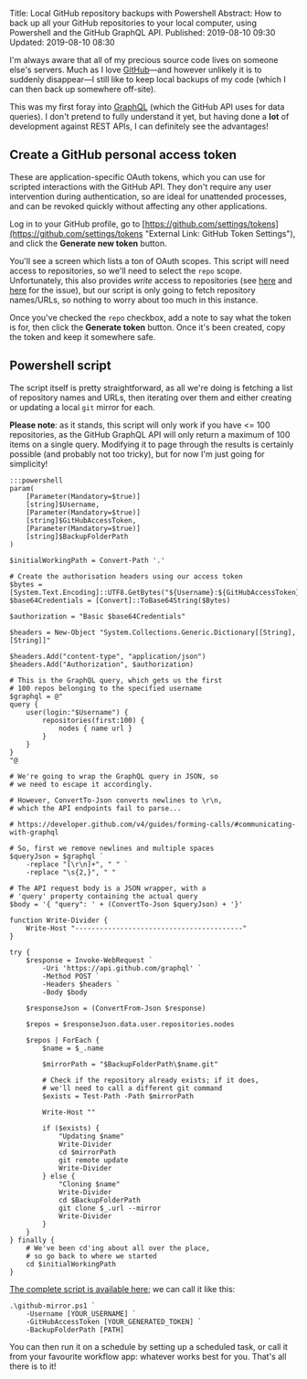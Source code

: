 Title: Local GitHub repository backups with Powershell
Abstract: How to back up all your GitHub repositories to your local computer, using Powershell and the GitHub GraphQL API.
Published: 2019-08-10 09:30
Updated: 2019-08-10 08:30

I'm always aware that all of my precious source code lives on someone else's servers. Much as I love [GitHub](https://github.com "External Link: GitHub")—and however unlikely it is to suddenly disappear—I still like to keep local backups of my code (which I can then back up somewhere off-site).

This was my first foray into [GraphQL](https://graphql.org/ "External Link: graphql.org") (which the GitHub API uses for data queries). I don't pretend to fully understand it yet, but having done a **lot** of development against REST APIs, I can definitely see the advantages!

## Create a GitHub personal access token

These are application-specific OAuth tokens, which you can use for scripted interactions with the GitHub API. They don't require any user intervention during authentication, so are ideal for unattended processes, and can be revoked quickly without affecting any other applications.

Log in to your GitHub profile, go to [https://github.com/settings/tokens](https://github.com/settings/tokens "External Link: GitHub Token Settings"), and click the **Generate new token** button.

You'll see a screen which lists a ton of OAuth scopes. This script will need access to  repositories, so we'll need to select the `repo` scope. Unfortunately, this also provides *write* access to repositories (see [here](https://github.com/jollygoodcode/jollygoodcode.github.io/issues/6 "External Link: Read-Only OAuth Scope on GitHub, Please? (GitHub)") and [here](https://github.com/dear-github/dear-github/issues/113 "External Link: GitHub's Permission System is Flawed (GitHub)") for the issue), but our script is only going to fetch repository names/URLs, so nothing to worry about too much in this instance.

Once you've checked the `repo` checkbox, add a note to say what the token is for, then click the **Generate token** button. Once it's been created, copy the token and keep it somewhere safe.

## Powershell script

The script itself is pretty straightforward, as all we're doing is fetching a list of repository names and URLs, then iterating over them and either creating or updating a local `git` mirror for each.

**Please note**: as it stands, this script will only work if you have <= 100 repositories, as the GitHub GraphQL API will only return a maximum of 100 items on a single query. Modifying it to page through the results is certainly possible (and probably not too tricky), but for now I'm just going for simplicity!

    :::powershell
    param(
        [Parameter(Mandatory=$true)]
        [string]$Username,
        [Parameter(Mandatory=$true)]
        [string]$GitHubAccessToken,
        [Parameter(Mandatory=$true)]
        [string]$BackupFolderPath
    )

    $initialWorkingPath = Convert-Path '.'

    # Create the authorisation headers using our access token
    $bytes = [System.Text.Encoding]::UTF8.GetBytes("${Username}:${GitHubAccessToken}")
    $base64Credentials = [Convert]::ToBase64String($Bytes)

    $authorization = "Basic $base64Credentials"

    $headers = New-Object "System.Collections.Generic.Dictionary[[String],[String]]"

    $headers.Add("content-type", "application/json")
    $headers.Add("Authorization", $authorization)

    # This is the GraphQL query, which gets us the first
    # 100 repos belonging to the specified username
    $graphql = @"
    query { 
        user(login:"$Username") { 
            repositories(first:100) { 
                nodes { name url } 
            } 
        } 
    }
    "@

    # We're going to wrap the GraphQL query in JSON, so 
    # we need to escape it accordingly. 

    # However, ConvertTo-Json converts newlines to \r\n, 
    # which the API endpoints fail to parse... 

    # https://developer.github.com/v4/guides/forming-calls/#communicating-with-graphql

    # So, first we remove newlines and multiple spaces
    $queryJson = $graphql `
        -replace "[\r\n]+", " " `
        -replace "\s{2,}", " "

    # The API request body is a JSON wrapper, with a
    # 'query' property containing the actual query
    $body = '{ "query": ' + (ConvertTo-Json $queryJson) + '}'

    function Write-Divider {
        Write-Host "-----------------------------------------"
    }     

    try {
        $response = Invoke-WebRequest `
            -Uri 'https://api.github.com/graphql' `
            -Method POST `
            -Headers $headers `
            -Body $body

        $responseJson = (ConvertFrom-Json $response)

        $repos = $responseJson.data.user.repositories.nodes

        $repos | ForEach {
            $name = $_.name

            $mirrorPath = "$BackupFolderPath\$name.git"

            # Check if the repository already exists; if it does, 
            # we'll need to call a different git command
            $exists = Test-Path -Path $mirrorPath

            Write-Host ""

            if ($exists) {
                "Updating $name"
                Write-Divider
                cd $mirrorPath
                git remote update
                Write-Divider
            } else {
                "Cloning $name"
                Write-Divider
                cd $BackupFolderPath
                git clone $_.url --mirror
                Write-Divider
            }
        }
    } finally {
        # We've been cd'ing about all over the place, 
        # so go back to where we started
        cd $initialWorkingPath
    }

[The complete script is available here](https://gist.github.com/markashleybell/75c76bddc973d39283d6a23331987d9e "External Link: GitHub Repository Backup Gist"); we can call it like this:

    .\github-mirror.ps1 `
        -Username [YOUR_USERNAME] `
        -GitHubAccessToken [YOUR_GENERATED_TOKEN] `
        -BackupFolderPath [PATH]

You can then run it on a schedule by setting up a scheduled task, or call it from your favourite workflow app: whatever works best for you. That's all there is to it!